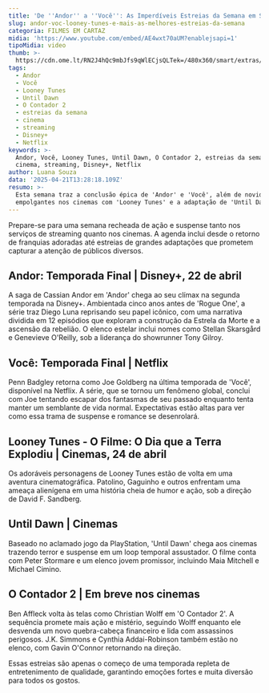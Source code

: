 ```yaml
---
title: 'De ''Andor'' a ''Você'': As Imperdíveis Estreias da Semana em Streaming e Cinemas'
slug: andor-voc-looney-tunes-e-mais-as-melhores-estreias-da-semana
categoria: FILMES EM CARTAZ
midia: 'https://www.youtube.com/embed/AE4wxt70aUM?enablejsapi=1'
tipoMidia: video
thumb: >-
  https://cdn.ome.lt/RN2J4hQc9mbJfs9qWlECjsQLTek=/480x360/smart/extras/conteudos/andors2.jpg
tags:
  - Andor
  - Você
  - Looney Tunes
  - Until Dawn
  - O Contador 2
  - estreias da semana
  - cinema
  - streaming
  - Disney+
  - Netflix
keywords: >-
  Andor, Você, Looney Tunes, Until Dawn, O Contador 2, estreias da semana,
  cinema, streaming, Disney+, Netflix
author: Luana Souza
data: '2025-04-21T13:28:18.109Z'
resumo: >-
  Esta semana traz a conclusão épica de 'Andor' e 'Você', além de novidades
  empolgantes nos cinemas com 'Looney Tunes' e a adaptação de 'Until Dawn'.
---
```


Prepare-se para uma semana recheada de ação e suspense tanto nos serviços de streaming quanto nos cinemas. A agenda inclui desde o retorno de franquias adoradas até estreias de grandes adaptações que prometem capturar a atenção de públicos diversos.

## Andor: Temporada Final | Disney+, 22 de abril

A saga de Cassian Andor em 'Andor' chega ao seu clímax na segunda temporada na Disney+. Ambientada cinco anos antes de 'Rogue One', a série traz Diego Luna reprisando seu papel icônico, com uma narrativa dividida em 12 episódios que exploram a construção da Estrela da Morte e a ascensão da rebelião. O elenco estelar inclui nomes como Stellan Skarsgård e Genevieve O'Reilly, sob a liderança do showrunner Tony Gilroy.

## Você: Temporada Final | Netflix

Penn Badgley retorna como Joe Goldberg na última temporada de 'Você', disponível na Netflix. A série, que se tornou um fenômeno global, conclui com Joe tentando escapar dos fantasmas de seu passado enquanto tenta manter um semblante de vida normal. Expectativas estão altas para ver como essa trama de suspense e romance se desenrolará.

## Looney Tunes - O Filme: O Dia que a Terra Explodiu | Cinemas, 24 de abril

Os adoráveis personagens de Looney Tunes estão de volta em uma aventura cinematográfica. Patolino, Gaguinho e outros enfrentam uma ameaça alienígena em uma história cheia de humor e ação, sob a direção de David F. Sandberg.

## Until Dawn | Cinemas

Baseado no aclamado jogo da PlayStation, 'Until Dawn' chega aos cinemas trazendo terror e suspense em um loop temporal assustador. O filme conta com Peter Stormare e um elenco jovem promissor, incluindo Maia Mitchell e Michael Cimino.

## O Contador 2 | Em breve nos cinemas

Ben Affleck volta às telas como Christian Wolff em 'O Contador 2'. A sequência promete mais ação e mistério, seguindo Wolff enquanto ele desvenda um novo quebra-cabeça financeiro e lida com assassinos perigosos. J.K. Simmons e Cynthia Addai-Robinson também estão no elenco, com Gavin O'Connor retornando na direção.

Essas estreias são apenas o começo de uma temporada repleta de entretenimento de qualidade, garantindo emoções fortes e muita diversão para todos os gostos.
